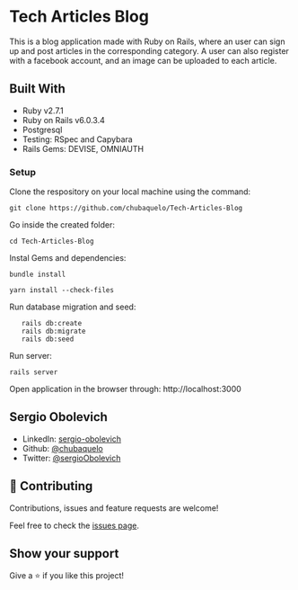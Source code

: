 # Tech Articles Blog

This is a blog application made with Ruby on Rails, where an user can sign up and post articles in the corresponding category.
A user can also register with a facebook account, and an image can be uploaded to each article.

## Built With

- Ruby v2.7.1
- Ruby on Rails v6.0.3.4
- Postgresql
- Testing: RSpec and Capybara
- Rails Gems: DEVISE, OMNIAUTH

### Setup

Clone the respository on your local machine using the command:

```
git clone https://github.com/chubaquelo/Tech-Articles-Blog
```

Go inside the created folder:
```
cd Tech-Articles-Blog
```

Instal Gems and dependencies:

```
bundle install
```
```
yarn install --check-files
```

Run database migration and seed:

```
   rails db:create
   rails db:migrate
   rails db:seed
```

Run server:
```
rails server
```

Open application in the browser through: http://localhost:3000


## Sergio Obolevich

- LinkedIn: [sergio-obolevich](https://www.linkedin.com/in/sergio-obolevich/)
- Github: [@chubaquelo](https://github.com/chubaquelo)
- Twitter: [@sergioObolevich](https://twitter.com/sergioObolevich)

## 🤝 Contributing

Contributions, issues and feature requests are welcome!

Feel free to check the [issues page](https://github.com/chubaquelo/Tech-Articles-Blog/issues).

## Show your support

Give a ⭐️ if you like this project!
